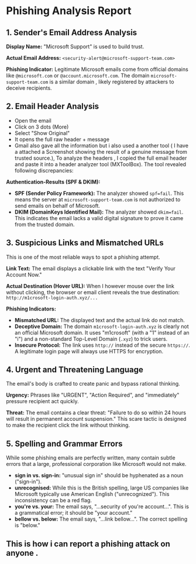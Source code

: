 # Phishing Analysis Report

## 1. Sender's Email Address Analysis

**Display Name:** "Microsoft Support" is used to build trust.

**Actual Email Address:** `<security-alert@microsoft-support-team.com>`

**Phishing Indicator:** Legitimate Microsoft emails come from official domains like `@microsoft.com` or `@account.microsoft.com`. The domain `microsoft-support-team.com` is a similar domain , likely registered by attackers to deceive recipients.

## 2. Email Header Analysis
- Open the email
- Click on 3 dots (More)
- Select "Show Original"
- It opens the full raw header + message
- Gmail also gave all the information but i also used a another tool ( I have a attached a Screenshot showing the result of a genuine message from trusted source.),
To analyze the headers , I copied the full email header  and paste it into a header analyzer tool (MXToolBox). The tool revealed following discrepancies:

**Authentication-Results (SPF & DKIM):**
- **SPF (Sender Policy Framework):** The analyzer showed `spf=fail`. This means the server at `microsoft-support-team.com` is not authorized to send emails on behalf of Microsoft.
- **DKIM (DomainKeys Identified Mail):** The analyzer showed `dkim=fail`. This indicates the email lacks a valid digital signature to prove it came from the trusted domain.

## 3. Suspicious Links and Mismatched URLs
This is one of the most reliable ways to spot a phishing attempt.

**Link Text:** The email displays a clickable link with the text "Verify Your Account Now."

**Actual Destination (Hover URL):** When I however  mouse over the link without clicking, the browser or email client reveals the true destination: `http://m1crosoft-login-auth.xyz/...`

**Phishing Indicators:**
- **Mismatched URL:** The displayed text and the actual link do not match.
- **Deceptive Domain:** The domain `m1crosoft-login-auth.xyz` is clearly not an official Microsoft domain. It uses "m1crosoft" (with a "1" instead of an "i") and a non-standard Top-Level Domain (`.xyz`) to trick users.
- **Insecure Protocol:** The link uses `http://` instead of the secure `https://`. A legitimate login page will always use HTTPS for encryption.

## 4. Urgent and Threatening Language
The email's body is crafted to create panic and bypass rational thinking.

**Urgency:** Phrases like "URGENT", "Action Required", and "immediately" pressure recipient act quickly.

**Threat:** The email contains a clear threat: "Failure to do so within 24 hours will result in permanent account suspension." This scare tactic is designed to make the recipient click the link without thinking.

## 5. Spelling and Grammar Errors
While some phishing emails are perfectly written, many contain subtle errors that a large, professional corporation like Microsoft would not make.

- **sign in vs. sign-in:** "unusual sign in" should be hyphenated as a noun ("sign-in").
- **unrecognised:** While this is the British spelling, large US companies like Microsoft typically use American English ("unrecognized"). This inconsistency can be a red flag.
- **you're vs. your:** The email says, "...security of you're account...". This is a grammatical error; it should be "your account."
- **bellow vs. below:** The email says, "...link bellow...". The correct spelling is "below."

## This is how i can report a phishing attack on anyone .
